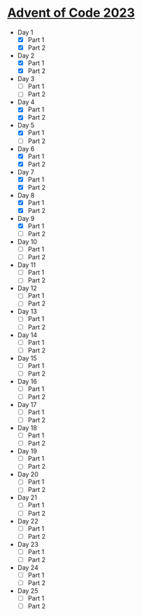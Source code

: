 # [Advent of Code 2023](https://adventofcode.com/2023)

- Day 1
  - [x] Part 1
  - [x] Part 2
- Day 2
  - [x] Part 1
  - [x] Part 2
- Day 3
  - [ ] Part 1
  - [ ] Part 2
- Day 4
  - [x] Part 1
  - [x] Part 2
- Day 5
  - [x] Part 1
  - [ ] Part 2
- Day 6
  - [x] Part 1
  - [x] Part 2
- Day 7
  - [x] Part 1
  - [x] Part 2
- Day 8
  - [x] Part 1
  - [x] Part 2
- Day 9
  - [x] Part 1
  - [ ] Part 2
- Day 10
  - [ ] Part 1
  - [ ] Part 2
- Day 11
  - [ ] Part 1
  - [ ] Part 2
- Day 12
  - [ ] Part 1
  - [ ] Part 2
- Day 13
  - [ ] Part 1
  - [ ] Part 2
- Day 14
  - [ ] Part 1
  - [ ] Part 2
- Day 15
  - [ ] Part 1
  - [ ] Part 2
- Day 16
  - [ ] Part 1
  - [ ] Part 2
- Day 17
  - [ ] Part 1
  - [ ] Part 2
- Day 18
  - [ ] Part 1
  - [ ] Part 2
- Day 19
  - [ ] Part 1
  - [ ] Part 2
- Day 20
  - [ ] Part 1
  - [ ] Part 2
- Day 21
  - [ ] Part 1
  - [ ] Part 2
- Day 22
  - [ ] Part 1
  - [ ] Part 2
- Day 23
  - [ ] Part 1
  - [ ] Part 2
- Day 24
  - [ ] Part 1
  - [ ] Part 2
- Day 25
  - [ ] Part 1
  - [ ] Part 2
